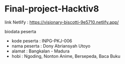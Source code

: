 ﻿# Final-project-Hacktiv8
 
 link Netlify : https://visionary-biscotti-9e5710.netlify.app/

 biodata peserta 
  - kode peserta : INPG-PKJ-006
  - nama peserta : Dony Abriansyah Utoyo
  - alamat : Bangkalan - Madura
  - hobi : Ngoding, Nonton Anime, Bersepeda, Baca Buku
